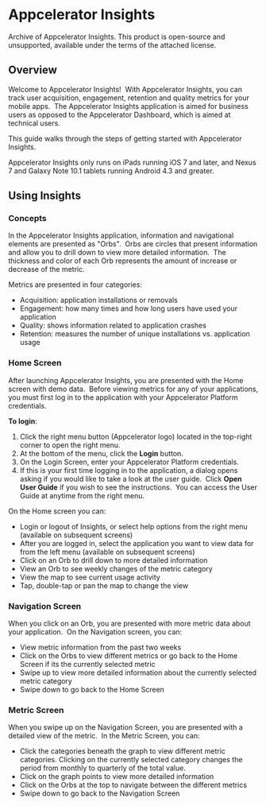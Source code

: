 # Appcelerator Insights

Archive of Appcelerator Insights. This product is open-source and unsupported, available under the terms of the attached license.

## Overview

Welcome to Appcelerator Insights!  With Appcelerator Insights, you can track user acquisition, engagement, retention and quality metrics for your mobile apps.  The Appcelerator Insights application is aimed for business users as opposed to the Appcelerator Dashboard, which is aimed at technical users.

This guide walks through the steps of getting started with Appcelerator Insights.

Appcelerator Insights only runs on iPads running iOS 7 and later, and Nexus 7 and Galaxy Note 10.1 tablets running Android 4.3 and greater.

## Using Insights

### Concepts

In the Appcelerator Insights application, information and navigational elements are presented as "Orbs".  Orbs are circles that present information and allow you to drill down to view more detailed information.  The thickness and color of each Orb represents the amount of increase or decrease of the metric.

Metrics are presented in four categories:

*   Acquisition: application installations or removals
*   Engagement: how many times and how long users have used your application
*   Quality: shows information related to application crashes
*   Retention: measures the number of unique installations vs. application usage

### Home Screen

After launching Appcelerator Insights, you are presented with the Home screen with demo data.  Before viewing metrics for any of your applications, you must first log in to the application with your Appcelerator Platform credentials.

**To login**:

1.  Click the right menu button (Appcelerator logo) located in the top-right corner to open the right menu.
2.  At the bottom of the menu, click the **Login** button.
3.  On the Login Screen, enter your Appcelerator Platform credentials.
4.  If this is your first time logging in to the application, a dialog opens asking if you would like to take a look at the user guide.  Click **Open User Guide** if you wish to see the instructions.  You can access the User Guide at anytime from the right menu.

On the Home screen you can:

*   Login or logout of Insights, or select help options from the right menu (available on subsequent screens)
*   After you are logged in, select the application you want to view data for from the left menu (available on subsequent screens)
*   Click on an Orb to drill down to more detailed information
*   View an Orb to see weekly changes of the metric category
*   View the map to see current usage activity
*   Tap, double-tap or pan the map to change the view  

### Navigation Screen

When you click on an Orb, you are presented with more metric data about your application.  On the Navigation screen, you can:

*   View metric information from the past two weeks
*   Click on the Orbs to view different metrics or go back to the Home Screen if its the currently selected metric
*   Swipe up to view more detailed information about the currently selected metric category
*   Swipe down to go back to the Home Screen

### Metric Screen

When you swipe up on the Navigation Screen, you are presented with a detailed view of the metric.  In the Metric Screen, you can:

*   Click the categories beneath the graph to view different metric categories. Clicking on the currently selected category changes the period from monthly to quarterly of the total value.
*   Click on the graph points to view more detailed information
*   Click on the Orbs at the top to navigate between the different metrics
*   Swipe down to go back to the Navigation Screen
